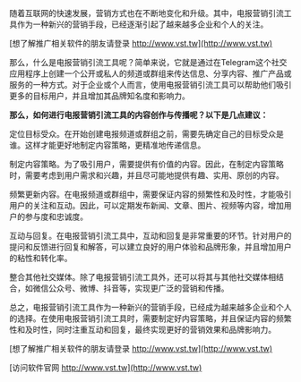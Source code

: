 随着互联网的快速发展，营销方式也在不断地变化和升级。其中，电报营销引流工具作为一种新兴的营销手段，已经逐渐引起了越来越多企业和个人的关注。

[想了解推广相关软件的朋友请登录 http://www.vst.tw](http://www.vst.tw)

那么，什么是电报营销引流工具呢？简单来说，它就是通过在Telegram这个社交应用程序上创建一个公开或私人的频道或群组来传达信息、分享内容、推广产品或服务的一种方式。对于企业或个人而言，使用电报营销引流工具可以帮助他们吸引更多的目标用户，并且增加其品牌知名度和影响力。

**那么，如何进行电报营销引流工具的内容创作与传播呢？以下是几点建议：**

定位目标受众。在开始创建电报频道或群组之前，需要先确定自己的目标受众是谁。这样才能更好地制定内容策略，更精准地传递信息。

制定内容策略。为了吸引用户，需要提供有价值的内容。因此，在制定内容策略时，需要考虑到用户需求和兴趣，并且尽可能地提供有趣、实用、原创的内容。

频繁更新内容。在电报频道或群组中，需要保证内容的频繁性和及时性，才能吸引用户的关注和互动。因此，可以定期发布新闻、文章、图片、视频等内容，增加用户的参与度和忠诚度。

互动与回复。在电报营销引流工具中，互动和回复是非常重要的环节。针对用户的提问和反馈进行回复和解答，可以建立良好的用户体验和品牌形象，并且增加用户的粘性和转化率。

整合其他社交媒体。除了电报营销引流工具外，还可以将其与其他社交媒体相结合，如微信公众号、微博、抖音等，实现更广泛的营销和传播。

总之，电报营销引流工具作为一种新兴的营销手段，已经成为越来越多企业和个人的选择。在使用电报营销引流工具时，需要制定好内容策略，并且保证内容的频繁性和及时性，同时注重互动和回复，最终实现更好的营销效果和品牌影响力。

[想了解推广相关软件的朋友请登录 http://www.vst.tw](http://www.vst.tw)


[访问软件官网 http://www.vst.tw](http://www.vst.tw)
